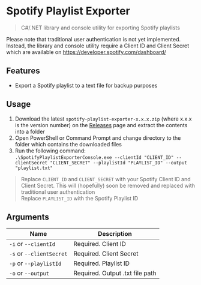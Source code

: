 # Spotify Playlist Exporter

> C#/.NET library and console utility for exporting Spotify playlists

Please note that traditional user authentication is not yet implemented. Instead, the library and console utility require a Client ID and Client Secret which are available on https://developer.spotify.com/dashboard/

## Features
- Export a Spotify playlist to a text file for backup purposes

## Usage
1. Download the latest `spotify-playlist-exporter-x.x.x.zip` (where x.x.x is the version number) on the [Releases](https://github.com/GeorgeGee/spotify-playlist-exporter/releases) page and extract the contents into a folder
2. Open PowerShell or Command Prompt and change directory to the folder which contains the downloaded files
3. Run the following command:  
`.\SpotifyPlaylistExporterConsole.exe --clientId "CLIENT_ID" --clientSecret "CLIENT_SECRET" --playlistId "PLAYLIST_ID" --output "playlist.txt"`
> Replace `CLIENT_ID` and `CLIENT_SECRET` with your Spotify Client ID and Client Secret. This will (hopefully) soon be removed and replaced with traditional user authentication  
> Replace `PLAYLIST_ID` with the Spotify Playlist ID

## Arguments
Name|Description
-|-
`-i` or `--clientId`|Required. Client ID
`-s` or `--clientSecret`|Required. Client Secret
`-p` or `--playlistId`|Required. Playlist ID
`-o` or `--output`|Required. Output .txt file path